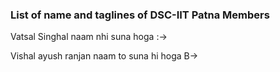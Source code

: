 ### List of name and taglines of DSC-IIT Patna Members 

Vatsal Singhal 
naam nhi suna hoga :->
<suna hua hai.>

Vishal
ayush ranjan 
naam to suna hi hoga B->
